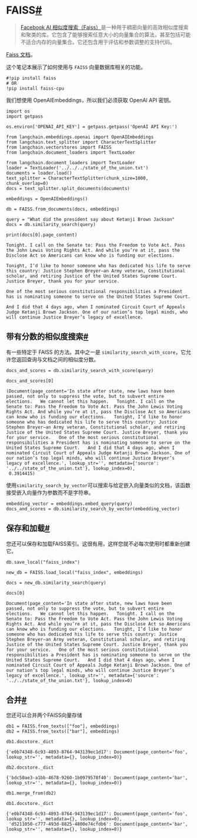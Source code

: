 

FAISS[#](#faiss "到此标题的永久链接")
============================

> 
> [Facebook AI 相似度搜索（Faiss）](https://engineering.fb.com/2017/03/29/data-infrastructure/faiss-a-library-for-efficient-similarity-search/)是一种用于稠密向量的高效相似度搜索和聚类的库。它包含了能够搜索任意大小的向量集合的算法，甚至包括可能不适合内存的向量集合。它还包含用于评估和参数调整的支持代码。
> 
> 
> 

[Faiss 文档](https://faiss.ai/)。

这个笔记本展示了如何使用与 `FAISS` 向量数据库相关的功能。

```
#!pip install faiss
# OR
!pip install faiss-cpu

```

我们想使用 OpenAIEmbeddings，所以我们必须获取 OpenAI API 密钥。

```
import os
import getpass

os.environ['OPENAI_API_KEY'] = getpass.getpass('OpenAI API Key:')

```

```
from langchain.embeddings.openai import OpenAIEmbeddings
from langchain.text_splitter import CharacterTextSplitter
from langchain.vectorstores import FAISS
from langchain.document_loaders import TextLoader

```

```
from langchain.document_loaders import TextLoader
loader = TextLoader('../../../state_of_the_union.txt')
documents = loader.load()
text_splitter = CharacterTextSplitter(chunk_size=1000, chunk_overlap=0)
docs = text_splitter.split_documents(documents)

embeddings = OpenAIEmbeddings()

```

```
db = FAISS.from_documents(docs, embeddings)

query = "What did the president say about Ketanji Brown Jackson"
docs = db.similarity_search(query)

```

```
print(docs[0].page_content)

```

```
Tonight. I call on the Senate to: Pass the Freedom to Vote Act. Pass the John Lewis Voting Rights Act. And while you’re at it, pass the Disclose Act so Americans can know who is funding our elections. 

Tonight, I’d like to honor someone who has dedicated his life to serve this country: Justice Stephen Breyer—an Army veteran, Constitutional scholar, and retiring Justice of the United States Supreme Court. Justice Breyer, thank you for your service. 

One of the most serious constitutional responsibilities a President has is nominating someone to serve on the United States Supreme Court. 

And I did that 4 days ago, when I nominated Circuit Court of Appeals Judge Ketanji Brown Jackson. One of our nation’s top legal minds, who will continue Justice Breyer’s legacy of excellence.

```

带有分数的相似度搜索[#](#similarity-search-with-score "到此标题的永久链接")
--------------------------------------------------------

有一些特定于 FAISS 的方法。其中之一是 `similarity_search_with_score`，它允许您返回查询与文档之间的相似度分数。

```
docs_and_scores = db.similarity_search_with_score(query)

```

```
docs_and_scores[0]

```

```
(Document(page_content='In state after state, new laws have been passed, not only to suppress the vote, but to subvert entire elections.   We cannot let this happen.   Tonight. I call on the Senate to: Pass the Freedom to Vote Act. Pass the John Lewis Voting Rights Act. And while you’re at it, pass the Disclose Act so Americans can know who is funding our elections.   Tonight, I’d like to honor someone who has dedicated his life to serve this country: Justice Stephen Breyer—an Army veteran, Constitutional scholar, and retiring Justice of the United States Supreme Court. Justice Breyer, thank you for your service.   One of the most serious constitutional responsibilities a President has is nominating someone to serve on the United States Supreme Court.   And I did that 4 days ago, when I nominated Circuit Court of Appeals Judge Ketanji Brown Jackson. One of our nation’s top legal minds, who will continue Justice Breyer’s legacy of excellence.', lookup_str='', metadata={'source': '../../state_of_the_union.txt'}, lookup_index=0),
 0.3914415)

```

使用`similarity_search_by_vector`可以搜索与给定嵌入向量类似的文档，该函数接受嵌入向量作为参数而不是字符串。

```
embedding_vector = embeddings.embed_query(query)
docs_and_scores = db.similarity_search_by_vector(embedding_vector)

```

保存和加载[#](#saving-and-loading "本节标题的永久链接")
-----------------------------------------

您还可以保存和加载FAISS索引。这很有用，这样您就不必每次使用时都重新创建它。

```
db.save_local("faiss_index")

```

```
new_db = FAISS.load_local("faiss_index", embeddings)

```

```
docs = new_db.similarity_search(query)

```

```
docs[0]

```

```
Document(page_content='In state after state, new laws have been passed, not only to suppress the vote, but to subvert entire elections.   We cannot let this happen.   Tonight. I call on the Senate to: Pass the Freedom to Vote Act. Pass the John Lewis Voting Rights Act. And while you’re at it, pass the Disclose Act so Americans can know who is funding our elections.   Tonight, I’d like to honor someone who has dedicated his life to serve this country: Justice Stephen Breyer—an Army veteran, Constitutional scholar, and retiring Justice of the United States Supreme Court. Justice Breyer, thank you for your service.   One of the most serious constitutional responsibilities a President has is nominating someone to serve on the United States Supreme Court.   And I did that 4 days ago, when I nominated Circuit Court of Appeals Judge Ketanji Brown Jackson. One of our nation’s top legal minds, who will continue Justice Breyer’s legacy of excellence.', lookup_str='', metadata={'source': '../../state_of_the_union.txt'}, lookup_index=0)

```

合并[#](#merging "本节标题的永久链接")
---------------------------

您还可以合并两个FAISS向量存储

```
db1 = FAISS.from_texts(["foo"], embeddings)
db2 = FAISS.from_texts(["bar"], embeddings)

```

```
db1.docstore._dict

```

```
{'e0b74348-6c93-4893-8764-943139ec1d17': Document(page_content='foo', lookup_str='', metadata={}, lookup_index=0)}

```

```
db2.docstore._dict

```

```
{'bdc50ae3-a1bb-4678-9260-1b0979578f40': Document(page_content='bar', lookup_str='', metadata={}, lookup_index=0)}

```

```
db1.merge_from(db2)

```

```
db1.docstore._dict

```

```
{'e0b74348-6c93-4893-8764-943139ec1d17': Document(page_content='foo', lookup_str='', metadata={}, lookup_index=0),
 'd5211050-c777-493d-8825-4800e74cfdb6': Document(page_content='bar', lookup_str='', metadata={}, lookup_index=0)}

```

